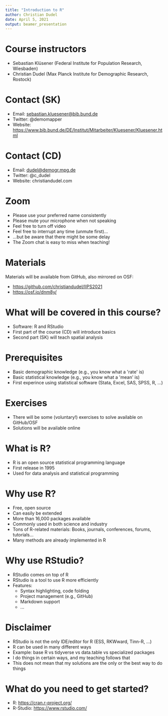 ```yaml
---
title: "Introduction to R"
author: Christian Dudel
date: April 5, 2021
output: beamer_presentation
---
```


# Course instructors

- Sebastian Klüsener (Federal Institute for Population Research, Wiesbaden)
- Christian Dudel (Max Planck Institute for Demographic Research, Rostock)

# Contact (SK)

- Email: sebastian.kluesener@bib.bund.de
- Twitter: @demomapper
- Website: https://www.bib.bund.de/DE/Institut/Mitarbeiter/Kluesener/Kluesener.html

# Contact (CD)

- Email: dudel@demogr.mpg.de
- Twitter: @c_dudel
- Website: christiandudel.com

# Zoom

- Please use your preferred name consistently
- Please mute your microphone when not speaking
- Feel free to turn off video 
- Feel free to interrupt any time (unmute first)...
- ...but be aware that there might be some delay
- The Zoom chat is easy to miss when teaching!

# Materials

Materials will be available from GitHub, also mirrored on OSF:

- https://github.com/christiandudel/IIPS2021
- https://osf.io/dnm8y/ 

# What will be covered in this course?
  
- Software: R and RStudio
- First part of the course (CD) will introduce basics
- Second part (SK) will teach spatial analysis

# Prerequisites
    
- Basic demographic knowledge (e.g., you know what a 'rate' is)
- Basic statistical knowledge (e.g., you know what a 'mean' is)
- First experince using statistical software (Stata, Excel, SAS, SPSS, R, ...)

# Exercises

- There will be some (voluntary!) exercises to solve available on GitHub/OSF
- Solutions will be available online 

# What is R?

- R is an open source statistical programming language
- First release in 1995
- Used for data analysis and statistical programming
  
# Why use R?

- Free, open source
- Can easily be extended
- More than 16,000 packages available
- Commonly used in both science and industry
- Tons of R-related materials: Books, journals, conferences, forums, tutorials...
- Many methods are already implemented in R

# Why use RStudio?

* RStudio comes on top of R
* RStudio is a tool to use R more efficiently
* Features:
    + Syntax highlighting, code folding
    + Project management (e.g., GitHub)
    + Markdown support
    + ...

# Disclaimer

- RStudio is not the only IDE/editor for R (ESS, RKWward, Tinn-R, ...)
- R can be used in many different ways
- Example: base R vs tidyverse vs data.table vs specialized packages
- I do things in certain ways, and my teaching follows that
- This does not mean that my solutions are the only or the best way to do things

# What do you need to get started?

- R: https://cran.r-project.org/
- R-Studio: https://www.rstudio.com/
  